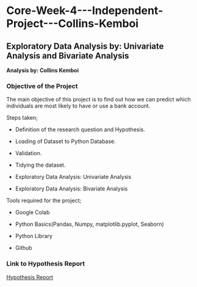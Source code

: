 # Core-Week-4---Independent-Project---Collins-Kemboi

## Exploratory Data Analysis by: Univariate Analysis and Bivariate Analysis

**Analysis by: Collins Kemboi**

### Objective of the Project
The main objective of this project is to find out how we can predict which individuals are most likely to have or use a bank account.

Steps taken;

* Definition of the research question and Hypothesis.

* Loading of Dataset to Python Database.

* Validation.

* Tidying the dataset.

* Exploratory Data Analysis: Univariate Analysis

* Exploratory Data Analysis: Bivariate Analysis


Tools required for the project;

* Google Colab

* Python Basics(Pandas, Numpy, matplotlib.pyplot, Seaborn)

* Python Library

* Github

### Link to Hypothesis Report

[Hypothesis Report](https://drive.google.com/drive/folders/16ddM3B_rIqTg1tPi3zbI4eIqx1EkDmaG?usp=sharing)
